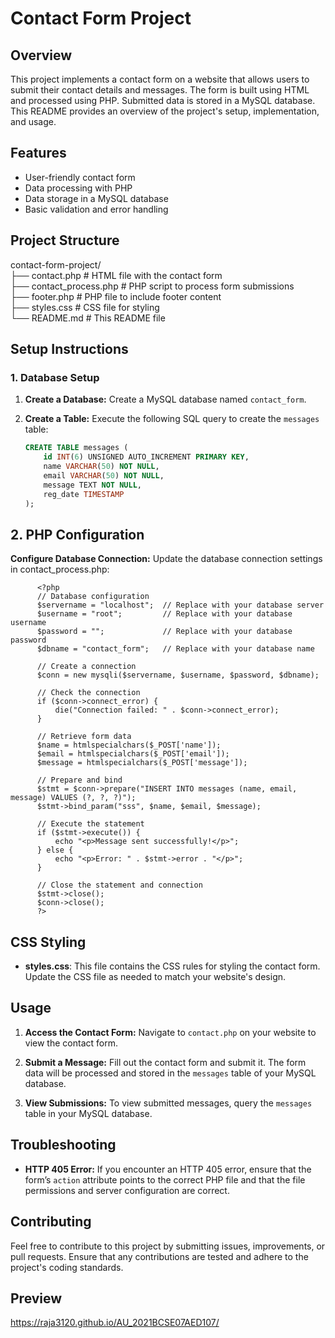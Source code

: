 # Contact Form Project

## Overview

This project implements a contact form on a website that allows users to submit their contact details and messages. The form is built using HTML and processed using PHP. Submitted data is stored in a MySQL database. This README provides an overview of the project's setup, implementation, and usage.

## Features

- User-friendly contact form
- Data processing with PHP
- Data storage in a MySQL database
- Basic validation and error handling

## Project Structure

contact-form-project/ <br>├── contact.php # HTML file with the contact form <br>├── contact_process.php # PHP script to process form submissions <br>├── footer.php # PHP file to include footer content <br>├── styles.css # CSS file for styling <br>└── README.md # This README file


## Setup Instructions

### 1. Database Setup

1. **Create a Database:**
   Create a MySQL database named `contact_form`.

2. **Create a Table:**
   Execute the following SQL query to create the `messages` table:

   ```sql
   CREATE TABLE messages (
       id INT(6) UNSIGNED AUTO_INCREMENT PRIMARY KEY,
       name VARCHAR(50) NOT NULL,
       email VARCHAR(50) NOT NULL,
       message TEXT NOT NULL,
       reg_date TIMESTAMP
   );

## 2. PHP Configuration
**Configure Database Connection:**
Update the database connection settings in contact_process.php:

   
          <?php
          // Database configuration
          $servername = "localhost";  // Replace with your database server
          $username = "root";         // Replace with your database username
          $password = "";             // Replace with your database password
          $dbname = "contact_form";   // Replace with your database name
          
          // Create a connection
          $conn = new mysqli($servername, $username, $password, $dbname);
          
          // Check the connection
          if ($conn->connect_error) {
              die("Connection failed: " . $conn->connect_error);
          }
          
          // Retrieve form data
          $name = htmlspecialchars($_POST['name']);
          $email = htmlspecialchars($_POST['email']);
          $message = htmlspecialchars($_POST['message']);
          
          // Prepare and bind
          $stmt = $conn->prepare("INSERT INTO messages (name, email, message) VALUES (?, ?, ?)");
          $stmt->bind_param("sss", $name, $email, $message);
          
          // Execute the statement
          if ($stmt->execute()) {
              echo "<p>Message sent successfully!</p>";
          } else {
              echo "<p>Error: " . $stmt->error . "</p>";
          }
          
          // Close the statement and connection
          $stmt->close();
          $conn->close();
          ?>

## CSS Styling

- **styles.css**: This file contains the CSS rules for styling the contact form. Update the CSS file as needed to match your website's design.

## Usage

1. **Access the Contact Form:**
   Navigate to `contact.php` on your website to view the contact form.

2. **Submit a Message:**
   Fill out the contact form and submit it. The form data will be processed and stored in the `messages` table of your MySQL database.

3. **View Submissions:**
   To view submitted messages, query the `messages` table in your MySQL database.

## Troubleshooting

- **HTTP 405 Error:**
  If you encounter an HTTP 405 error, ensure that the form’s `action` attribute points to the correct PHP file and that the file permissions and server configuration are correct.

## Contributing

Feel free to contribute to this project by submitting issues, improvements, or pull requests. Ensure that any contributions are tested and adhere to the project's coding standards.

## Preview
https://raja3120.github.io/AU_2021BCSE07AED107/
